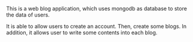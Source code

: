 This is a web blog application, which uses mongodb as database to store the data of users.

It is able to allow users to create an account. Then, create some blogs. 
In addition, it allows user to write some contents into each blog.


